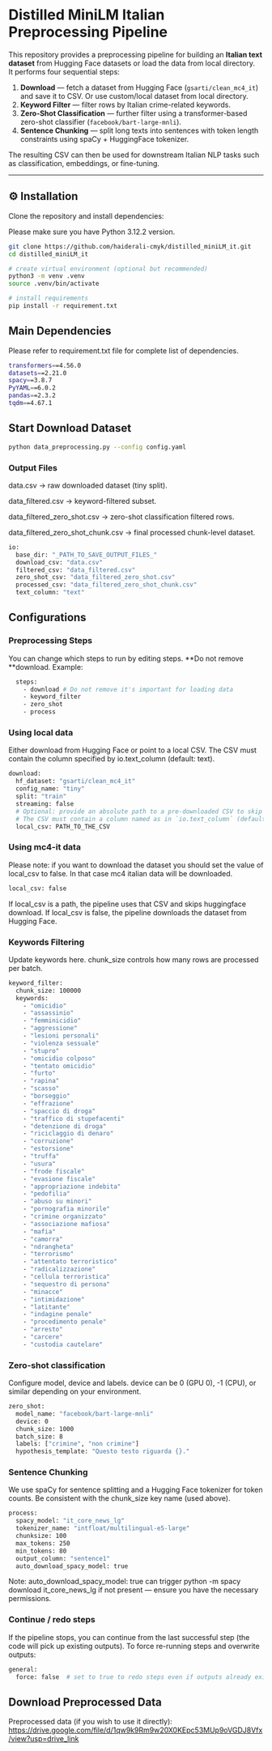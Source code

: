 # Distilled MiniLM Italian Preprocessing Pipeline

This repository provides a preprocessing pipeline for building an **Italian text dataset** from Hugging Face datasets or load the data from local directory.  
It performs four sequential steps:

1. **Download** — fetch a dataset from Hugging Face (`gsarti/clean_mc4_it`) and save it to CSV. Or use custom/local dataset from local directory.  
2. **Keyword Filter** — filter rows by Italian crime-related keywords.  
3. **Zero-Shot Classification** — further filter using a transformer-based zero-shot classifier (`facebook/bart-large-mnli`).  
4. **Sentence Chunking** — split long texts into sentences with token length constraints using spaCy + HuggingFace tokenizer.

The resulting CSV can then be used for downstream Italian NLP tasks such as classification, embeddings, or fine-tuning.


---

## ⚙️ Installation
Clone the repository and install dependencies:

Please make sure you have Python 3.12.2 version.

```bash
git clone https://github.com/haiderali-cmyk/distilled_miniLM_it.git
cd distilled_miniLM_it

# create virtual environment (optional but recommended)
python3 -m venv .venv
source .venv/bin/activate

# install requirements
pip install -r requirement.txt
```
## Main Dependencies
Please refer to requirement.txt file for complete list of dependencies.
``` bash
transformers==4.56.0
datasets==2.21.0
spacy==3.8.7
PyYAML==6.0.2
pandas==2.3.2
tqdm==4.67.1
```
## Start Download Dataset
```bash
python data_preprocessing.py --config config.yaml
```

### Output Files

data.csv → raw downloaded dataset (tiny split).

data_filtered.csv → keyword-filtered subset.

data_filtered_zero_shot.csv → zero-shot classification filtered rows.

data_filtered_zero_shot_chunk.csv → final processed chunk-level dataset.

```bash
io:
  base_dir: "_PATH_TO_SAVE_OUTPUT_FILES_"
  download_csv: "data.csv"
  filtered_csv: "data_filtered.csv"
  zero_shot_csv: "data_filtered_zero_shot.csv"
  processed_csv: "data_filtered_zero_shot_chunk.csv"
  text_column: "text" 
```

## Configurations

### Preprocessing Steps
You can change which steps to run by editing steps. **Do not remove **download. Example:
```bash
  steps:
    - download # Do not remove it's important for loading data
    - keyword_filter
    - zero_shot
    - process
```

### Using local data
Either download from Hugging Face or point to a local CSV. The CSV must contain the column specified by io.text_column (default: text).
```bash
download:
  hf_dataset: "gsarti/clean_mc4_it"
  config_name: "tiny"
  split: "train"
  streaming: false
  # Optional: provide an absolute path to a pre-downloaded CSV to skip downloading step
  # The CSV must contain a column named as in `io.text_column` (default: "text")
  local_csv: PATH_TO_THE_CSV
```

### Using mc4-it data

Please note: if you  want to download the dataset you should set the value of local_csv to false. In that case mc4 italian data will be downloaded.
```bash
local_csv: false
```

If local_csv is a path, the pipeline uses that CSV and skips huggingface download. If local_csv is false, the pipeline downloads the dataset from Hugging Face.

### Keywords Filtering
Update keywords here. chunk_size controls how many rows are processed per batch.
```bash
keyword_filter:
  chunk_size: 100000
  keywords:
    - "omicidio"
    - "assassinio"
    - "femminicidio"
    - "aggressione"
    - "lesioni personali"
    - "violenza sessuale"
    - "stupro"
    - "omicidio colposo"
    - "tentato omicidio"
    - "furto"
    - "rapina"
    - "scasso"
    - "borseggio"
    - "effrazione"
    - "spaccio di droga"
    - "traffico di stupefacenti"
    - "detenzione di droga"
    - "riciclaggio di denaro"
    - "corruzione"
    - "estorsione"
    - "truffa"
    - "usura"
    - "frode fiscale"
    - "evasione fiscale"
    - "appropriazione indebita"
    - "pedofilia"
    - "abuso su minori"
    - "pornografia minorile"
    - "crimine organizzato"
    - "associazione mafiosa"
    - "mafia"
    - "camorra"
    - "ndrangheta"
    - "terrorismo"
    - "attentato terroristico"
    - "radicalizzazione"
    - "cellula terroristica"
    - "sequestro di persona"
    - "minacce"
    - "intimidazione"
    - "latitante"
    - "indagine penale"
    - "procedimento penale"
    - "arresto"
    - "carcere"
    - "custodia cautelare"
```

### Zero-shot classification
Configure model, device and labels. device can be 0 (GPU 0), -1 (CPU), or similar depending on your environment.
```bash
zero_shot:
  model_name: "facebook/bart-large-mnli"
  device: 0 
  chunk_size: 1000
  batch_size: 8
  labels: ["crimine", "non crimine"]
  hypothesis_template: "Questo testo riguarda {}."
```

### Sentence Chunking
We use spaCy for sentence splitting and a Hugging Face tokenizer for token counts. Be consistent with the chunk_size key name (used above).
```bash
process:
  spacy_model: "it_core_news_lg"
  tokenizer_name: "intfloat/multilingual-e5-large"
  chunksize: 100
  max_tokens: 250
  min_tokens: 80
  output_column: "sentence1"
  auto_download_spacy_model: true
```
Note: auto_download_spacy_model: true can trigger python -m spacy download it_core_news_lg if not present — ensure you have the necessary permissions.

### Continue / redo steps
If the pipeline stops, you can continue from the last successful step (the code will pick up existing outputs). To force re-running steps and overwrite outputs:
```bash
general:
  force: false  # set to true to redo steps even if outputs already exist
```


## Download Preprocessed Data
Preprocessed data (if you wish to use it directly):
https://drive.google.com/file/d/1qw9k9Rm9w20X0KEpc53MUp9oVGDJ8Vfx/view?usp=drive_link
